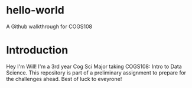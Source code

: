 # hello-world
A Github walkthrough for COGS108

# Introduction 
Hey I'm Will! I'm a 3rd year Cog Sci Major taking COGS108: Intro to Data Science. 
This repository is part of a preliminary assignment to prepare for the challenges
ahead. Best of luck to eveyrone!

